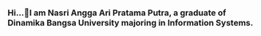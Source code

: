 ### Hi...👋I am Nasri Angga Ari Pratama Putra, a graduate of Dinamika Bangsa University majoring in Information Systems.

<!--
**Nasri-Angga-Ari-Pratama-Putra/Nasri-angga-ari-pratama-putra** is a ✨ _special_ ✨ repository because its `README.md` (this file) appears on your GitHub profile.

Here are some ideas to get you started:

- 🔭 I’m currently working on ...
- 🌱 I’m currently learning ...
- 👯 I’m looking to collaborate on ...
- 🤔 I’m looking for help with ...
- 💬 Ask me about ...
- 📫 How to reach me: ...
- 😄 Pronouns: ...
- ⚡ Fun fact: ...
-->
